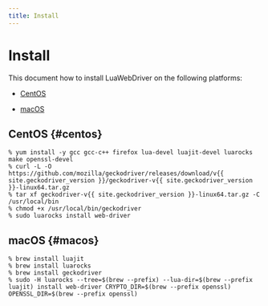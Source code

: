 ```yaml
---
title: Install
---
```


# Install

This document how to install LuaWebDriver on the following platforms:

  * [CentOS](#centos)

  * [macOS](#macos)

## CentOS {#centos}

```console
% yum install -y gcc gcc-c++ firefox lua-devel luajit-devel luarocks make openssl-devel
% curl -L -O https://github.com/mozilla/geckodriver/releases/download/v{{ site.geckodriver_version }}/geckodriver-v{{ site.geckodriver_version }}-linux64.tar.gz
% tar xf geckodriver-v{{ site.geckodriver_version }}-linux64.tar.gz -C /usr/local/bin
% chmod +x /usr/local/bin/geckodriver
% sudo luarocks install web-driver
```

## macOS {#macos}

```console
% brew install luajit
% brew install luarocks
% brew install geckodriver
% sudo -H luarocks --tree=$(brew --prefix) --lua-dir=$(brew --prefix luajit) install web-driver CRYPTO_DIR=$(brew --prefix openssl) OPENSSL_DIR=$(brew --prefix openssl)
```
